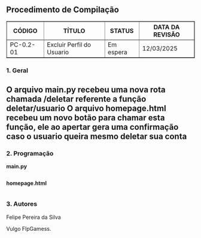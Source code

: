 ## Procedimento de Compilação

<!-- Aqui fica o cabeçalho, onde teremos informações rápidas sobre as modificações do procedimento-->
<div align="center">
    <table border="1">
        <thead>
            <tr>
                <th><strong>CÓDIGO</strong></th>
                <th><strong>TÍTULO</strong></th>
                <th><strong>STATUS</strong></th>
                <th><strong>DATA DA REVISÃO</strong></th>
            </tr>
        </thead>
        <tbody>
            <tr>
                <td>PC-0.2-01</td>
                <td>Excluir Perfil do Usuario</td>
                <td>Em espera</td>
                <td>12/03/2025</td>
            </tr>
        </tbody>
    </table>
</div>

### 1. Geral
O arquivo **main.py** recebeu uma nova rota chamada /deletar referente a função deletar/usuario
O arquivo **homepage.html** recebeu um novo botão para chamar esta função, ele ao apertar gera uma confirmação caso o usuario queira mesmo deletar sua conta
---

### 2. Programação

**main.py**



```Python

```

**homepage.html**



```HTML

```

### 3. Autores
Felipe Pereira da Silva

Vulgo FlpGamess.
